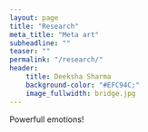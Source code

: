 ```yaml
---
layout: page
title: "Research"
meta_title: "Meta art"
subheadline: ""
teaser: ""
permalink: "/research/"
header:
    title: Deeksha Sharma
    background-color: "#EFC94C;"
    image_fullwidth: bridge.jpg
---
```


Powerfull emotions!
